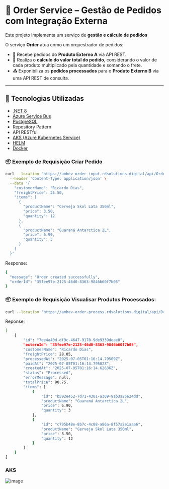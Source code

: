 # 🛒 Order Service – Gestão de Pedidos com Integração Externa

Este projeto implementa um serviço de **gestão e cálculo de pedidos**

O serviço **Order** atua como um orquestrador de pedidos:

- 🔁 Recebe pedidos do **Produto Externo A** via API REST.
- 🧠 Realiza o **cálculo do valor total do pedido**, considerando o valor de cada produto multiplicado pela quantidade e somando o frete.
- 📤 Exponibiliza os **pedidos processados** para o **Produto Externo B** via uma API REST de consulta.

---

## 🧱 Tecnologias Utilizadas

- [.NET 8](https://dotnet.microsoft.com/en-us/)
- [Azure Service Bus](https://learn.microsoft.com/azure/service-bus-messaging/)
- [PostgreSQL](https://www.postgresql.org/)
- Repository Pattern
- API RESTful
- [AKS (Azure Kubernetes Service)](https://learn.microsoft.com/azure/aks/)
- [HELM](https://helm.sh/)
- [Docker](https://www.docker.com/)

### 📦 Exemplo de Requisição Criar Pedido

```bash
curl --location 'https://ambev-order-input.rdsolutions.digital/api/OrderInput/create' \
  --header 'Content-Type: application/json' \
  --data '{
    "customerName": "Ricardo Dias",
    "freightPrice": 25.50,
    "items": [
      {
        "productName": "Cerveja Skol Lata 350ml",
        "price": 3.50,
        "quantity": 12
      },
      {
        "productName": "Guaraná Antarctica 2L",
        "price": 6.90,
        "quantity": 3
      }
    ]
  }'
`````

Response: 
```bash
{
  "message": "Order created successfully",
  "orderId": "35fee97e-2125-46d0-8363-9846b60f7b05"
}
`````

### 📦 Exemplo de Requisição Visualisar Produtos Processados:
```bash
curl --location 'https://ambev-order-process.rdsolutions.digital/api/Order'
`````

Reponse:

```bash
[
    {
        "id": "7ee4a40d-df9c-4647-9170-9de9339deae8",
        "externId": "35fee97e-2125-46d0-8363-9846b60f7b05",
        "customerName": "Ricardo Dias",
        "freightPrice": 28.05,
        "processedAt": "2025-07-05T01:16:14.79509Z",
        "paidAt": "2025-07-05T01:16:14.79502Z",
        "createdAt": "2025-07-05T01:16:14.62636Z",
        "status": "Processed",
        "errorMessage": null,
        "totalPrice": 90.75,
        "items": [
            {
                "id": "b592e452-7d71-4301-a309-9ab3a25624dd",
                "productName": "Guaraná Antarctica 2L",
                "price": 6.90,
                "quantity": 3
            },
            {
                "id": "c795b48e-8b7c-4c08-a86a-8f57a2e1aaa6",
                "productName": "Cerveja Skol Lata 350ml",
                "price": 3.50,
                "quantity": 12
            }
        ]
    }
]
`````

### AKS

![image](https://github.com/user-attachments/assets/1f9f81d7-d429-43c6-90a6-d69f63fb260b)


